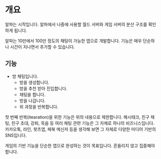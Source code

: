# 개요 

알파는 시작입니다. 알파에서 나중에 사용할 월드 서버와 게임 서버의 분산 구조를 확인하게 됩니다. 

알파는 10만에서 100만 정도의 채팅이 가능한 앱으로 개발합니다. 기능은 매우 단순하나 
시간이 지나면서 추가할 수 있습니다. 

## 기능 

- 방 채팅입니다. 
  - 방을 생성합니다. 
  - 방을 추천 받아 진입합니다. 
  - 채팅을 합니다. 
  - 방을 나갑니다. 
  - 위 과정을 반복합니다. 

첫 번째 반복(itearation)을 위한 기능은 위의 내용으로 제한합니다. 해시태크, 친구 채팅, 친구 초대, 
강퇴, 묵음 등 여러 채팅 관련 기능은 그 자체로 하나의 비즈니스입니다. 카카오톡, 라인, 왓츠앱, 
페북 메신저 등을 생각해 보면 그 자체로 다양한 미디어 기반의 SNS입니다. 

게임의 기반 기능을 단순한 앱으로 완성하는 것이 목표입니다. 흔들리지 않고 집중해야 합니다. 

